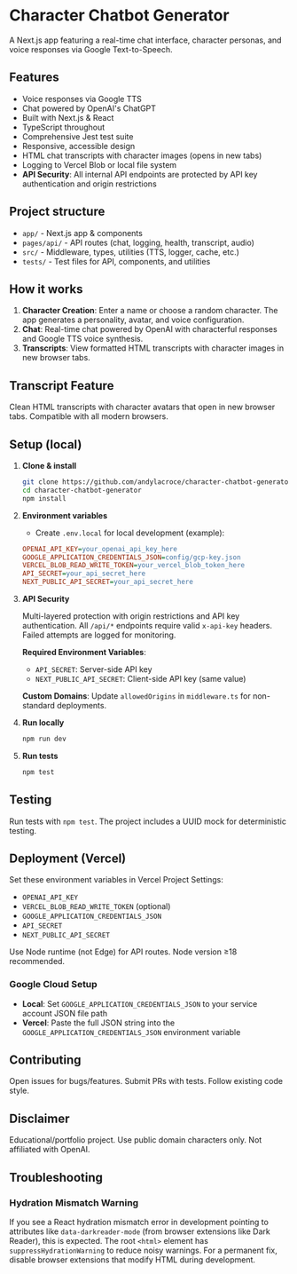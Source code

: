 # Character Chatbot Generator

A Next.js app featuring a real-time chat interface, character personas, and voice responses via Google Text-to-Speech.

## Features

- Voice responses via Google TTS
- Chat powered by OpenAI's ChatGPT
- Built with Next.js & React
- TypeScript throughout
- Comprehensive Jest test suite
- Responsive, accessible design
- HTML chat transcripts with character images (opens in new tabs)
- Logging to Vercel Blob or local file system
- **API Security**: All internal API endpoints are protected by API key authentication and origin restrictions

## Project structure

- `app/` - Next.js app & components
- `pages/api/` - API routes (chat, logging, health, transcript, audio)
- `src/` - Middleware, types, utilities (TTS, logger, cache, etc.)
- `tests/` - Test files for API, components, and utilities

## How it works

1. **Character Creation**: Enter a name or choose a random character. The app generates a personality, avatar, and voice configuration.
2. **Chat**: Real-time chat powered by OpenAI with characterful responses and Google TTS voice synthesis.
3. **Transcripts**: View formatted HTML transcripts with character images in new browser tabs.

## Transcript Feature

Clean HTML transcripts with character avatars that open in new browser tabs. Compatible with all modern browsers.

## Setup (local)

1. **Clone & install**
   ```bash
   git clone https://github.com/andylacroce/character-chatbot-generator.git
   cd character-chatbot-generator
   npm install
   ```

2. **Environment variables**

   - Create `.env.local` for local development (example):

   ```ini
   OPENAI_API_KEY=your_openai_api_key_here
   GOOGLE_APPLICATION_CREDENTIALS_JSON=config/gcp-key.json
   VERCEL_BLOB_READ_WRITE_TOKEN=your_vercel_blob_token_here
   API_SECRET=your_api_secret_here
   NEXT_PUBLIC_API_SECRET=your_api_secret_here
   ```

3. **API Security**

   Multi-layered protection with origin restrictions and API key authentication. All `/api/*` endpoints require valid `x-api-key` headers. Failed attempts are logged for monitoring.

   **Required Environment Variables**:
   - `API_SECRET`: Server-side API key
   - `NEXT_PUBLIC_API_SECRET`: Client-side API key (same value)

   **Custom Domains**: Update `allowedOrigins` in `middleware.ts` for non-standard deployments.

4. **Run locally**

   ```bash
   npm run dev
   ```

5. **Run tests**

   ```bash
   npm test
   ```

## Testing

Run tests with `npm test`. The project includes a UUID mock for deterministic testing.

## Deployment (Vercel)

Set these environment variables in Vercel Project Settings:
- `OPENAI_API_KEY`
- `VERCEL_BLOB_READ_WRITE_TOKEN` (optional)
- `GOOGLE_APPLICATION_CREDENTIALS_JSON`
- `API_SECRET`
- `NEXT_PUBLIC_API_SECRET`

Use Node runtime (not Edge) for API routes. Node version ≥18 recommended.

### Google Cloud Setup

- **Local**: Set `GOOGLE_APPLICATION_CREDENTIALS_JSON` to your service account JSON file path
- **Vercel**: Paste the full JSON string into the `GOOGLE_APPLICATION_CREDENTIALS_JSON` environment variable

## Contributing

Open issues for bugs/features. Submit PRs with tests. Follow existing code style.

## Disclaimer

Educational/portfolio project. Use public domain characters only. Not affiliated with OpenAI.

## Troubleshooting

### Hydration Mismatch Warning

If you see a React hydration mismatch error in development pointing to attributes like `data-darkreader-mode` (from browser extensions like Dark Reader), this is expected. The root `<html>` element has `suppressHydrationWarning` to reduce noisy warnings. For a permanent fix, disable browser extensions that modify HTML during development.
